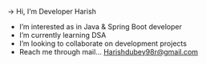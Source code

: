 -> Hi, I’m Developer Harish
- I’m interested as in Java & Spring Boot developer
- I’m currently learning DSA
- I’m looking to collaborate on development projects
- Reach me through mail... Harishdubey98r@gmail.com

<!---
DeveloperHarish98/DeveloperHarish98 is a ✨ special ✨ repository because its `README.md` (this file) appears on your GitHub profile.
You can click the Preview link to take a look at your changes.
--->
